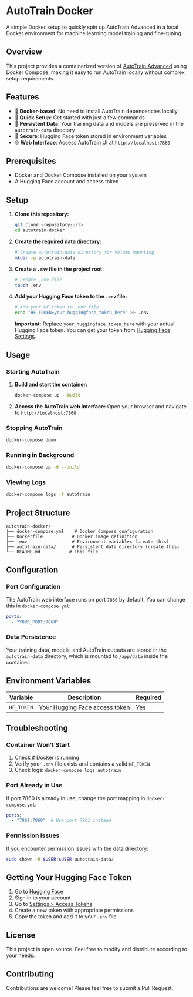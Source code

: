 # AutoTrain Docker

A simple Docker setup to quickly spin up AutoTrain Advanced in a local Docker environment for machine learning model training and fine-tuning.

## Overview

This project provides a containerized version of [AutoTrain Advanced](https://github.com/huggingface/autotrain-advanced) using Docker Compose, making it easy to run AutoTrain locally without complex setup requirements.

## Features

- 🐳 **Docker-based**: No need to install AutoTrain dependencies locally
- 🚀 **Quick Setup**: Get started with just a few commands
- 📁 **Persistent Data**: Your training data and models are preserved in the `autotrain-data` directory
- 🔐 **Secure**: Hugging Face token stored in environment variables
- 🌐 **Web Interface**: Access AutoTrain UI at `http://localhost:7860`

## Prerequisites

- Docker and Docker Compose installed on your system
- A Hugging Face account and access token

## Setup

1. **Clone this repository:**
   ```bash
   git clone <repository-url>
   cd autotrain-docker
   ```

2. **Create the required data directory:**
   ```bash
   # Create autotrain-data directory for volume mounting
   mkdir -p autotrain-data
   ```

3. **Create a `.env` file in the project root:**
   ```bash
   # Create .env file
   touch .env
   ```

4. **Add your Hugging Face token to the `.env` file:**
   ```bash
   # Add your HF token to .env file
   echo "HF_TOKEN=your_huggingface_token_here" >> .env
   ```

   **Important:** Replace `your_huggingface_token_here` with your actual Hugging Face token. You can get your token from [Hugging Face Settings](https://huggingface.co/settings/tokens).

## Usage

### Starting AutoTrain

1. **Build and start the container:**
   ```bash
   docker-compose up --build
   ```

2. **Access the AutoTrain web interface:**
   Open your browser and navigate to `http://localhost:7860`

### Stopping AutoTrain

```bash
docker-compose down
```

### Running in Background

```bash
docker-compose up -d --build
```

### Viewing Logs

```bash
docker-compose logs -f autotrain
```

## Project Structure

```
autotrain-docker/
├── docker-compose.yml    # Docker Compose configuration
├── Dockerfile           # Docker image definition
├── .env                 # Environment variables (create this)
├── autotrain-data/      # Persistent data directory (create this)
└── README.md           # This file
```

## Configuration

### Port Configuration

The AutoTrain web interface runs on port `7860` by default. You can change this in `docker-compose.yml`:

```yaml
ports:
  - "YOUR_PORT:7860"
```

### Data Persistence

Your training data, models, and AutoTrain outputs are stored in the `autotrain-data` directory, which is mounted to `/app/data` inside the container.

## Environment Variables

| Variable | Description | Required |
|----------|-------------|----------|
| `HF_TOKEN` | Your Hugging Face access token | Yes |

## Troubleshooting

### Container Won't Start

1. Check if Docker is running
2. Verify your `.env` file exists and contains a valid `HF_TOKEN`
3. Check logs: `docker-compose logs autotrain`

### Port Already in Use

If port 7860 is already in use, change the port mapping in `docker-compose.yml`:

```yaml
ports:
  - "7861:7860"  # Use port 7861 instead
```

### Permission Issues

If you encounter permission issues with the data directory:

```bash
sudo chown -R $USER:$USER autotrain-data/
```

## Getting Your Hugging Face Token

1. Go to [Hugging Face](https://huggingface.co/)
2. Sign in to your account
3. Go to [Settings > Access Tokens](https://huggingface.co/settings/tokens)
4. Create a new token with appropriate permissions
5. Copy the token and add it to your `.env` file

## License

This project is open source. Feel free to modify and distribute according to your needs.

## Contributing

Contributions are welcome! Please feel free to submit a Pull Request. 